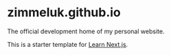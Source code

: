# zimmeluk.github.io

The official development home of my personal website.

This is a starter template for [Learn Next.js](https://nextjs.org/learn).